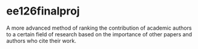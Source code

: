 # ee126finalproj
A more advanced method of ranking the contribution of academic authors to a certain field of research based on the importance of other papers and authors who cite their work.
